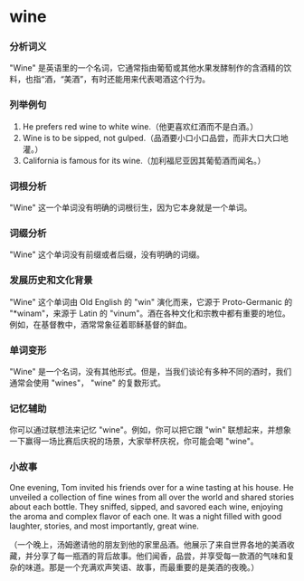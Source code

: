 # wine

### 分析词义

  

"Wine" 是英语里的一个名词，它通常指由葡萄或其他水果发酵制作的含酒精的饮料，也指“酒，“美酒”，有时还能用来代表喝酒这个行为。

  

### 列举例句

  

1.  He prefers red wine to white wine.（他更喜欢红酒而不是白酒。）
2.  Wine is to be sipped, not gulped.（品酒要小口小口品尝，而非大口大口地灌。）
3.  California is famous for its wine.（加利福尼亚因其葡萄酒而闻名。）

  

### 词根分析

  

"Wine" 这一个单词没有明确的词根衍生，因为它本身就是一个单词。

  

### 词缀分析

  

"Wine" 这个单词没有前缀或者后缀，没有明确的词缀。

  

### 发展历史和文化背景

  

"Wine" 这个单词由 Old English 的 "win" 演化而来，它源于 Proto-Germanic 的 "\*winam"，来源于 Latin 的 "vinum"。酒在各种文化和宗教中都有重要的地位。例如，在基督教中，酒常常象征着耶稣基督的鲜血。

  

### 单词变形

  

"Wine" 是一个名词，没有其他形式。但是，当我们谈论有多种不同的酒时，我们通常会使用 "wines"， "wine" 的复数形式。

  

### 记忆辅助

  

你可以通过联想法来记忆 "wine"。例如，你可以把它跟 "win" 联想起来，并想象一下赢得一场比赛后庆祝的场景，大家举杯庆祝，你可能会喝 "wine"。

  

### 小故事

  

One evening, Tom invited his friends over for a wine tasting at his house. He unveiled a collection of fine wines from all over the world and shared stories about each bottle. They sniffed, sipped, and savored each wine, enjoying the aroma and complex flavor of each one. It was a night filled with good laughter, stories, and most importantly, great wine.

  

（一个晚上，汤姆邀请他的朋友到他的家里品酒。他展示了来自世界各地的美酒收藏，并分享了每一瓶酒的背后故事。他们闻香，品尝，并享受每一款酒的气味和复杂的味道。那是一个充满欢声笑语、故事，而最重要的是美酒的夜晚。）
